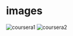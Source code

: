 # images

![coursera1](https://user-images.githubusercontent.com/54415517/66276726-83abee00-e863-11e9-919b-98ee2f99498a.png)
![coursera2](https://user-images.githubusercontent.com/54415517/66276746-8870a200-e863-11e9-811c-12cc62651f73.png)
